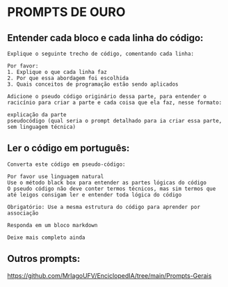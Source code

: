# PROMPTS DE OURO

## Entender cada bloco e cada linha do código:

```
Explique o seguinte trecho de código, comentando cada linha:

Por favor:
1. Explique o que cada linha faz
2. Por que essa abordagem foi escolhida
3. Quais conceitos de programação estão sendo aplicados
```

```
Adicione o pseudo código originário dessa parte, para entender o racicínio para criar a parte e cada coisa que ela faz, nesse formato:

explicação da parte
pseudocódigo (qual seria o prompt detalhado para ia criar essa parte, sem linguagem técnica)
```	

## Ler o código em português:

```
Converta este código em pseudo-código:

Por favor use linguagem natural
Use o método black box para entender as partes lógicas do código
O pseudo código não deve conter termos técnicos, mas sim termos que até leigos consigam ler e entender toda lógica do código

Obrigatório: Use a mesma estrutura do código para aprender por associação

Responda em um bloco markdown

```

```
Deixe mais completo ainda
```

## Outros prompts:

https://github.com/MrIagoUFV/EnciclopedIA/tree/main/Prompts-Gerais

